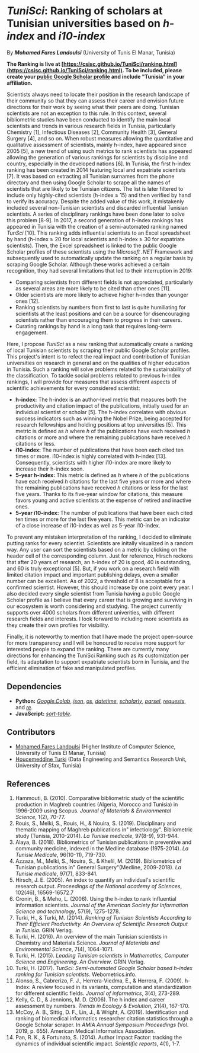 # *TuniSci*: Ranking of scholars at Tunisian universities based on *h-index* and *i10-index*
By ***Mohamed Fares Landoulsi*** (University of Tunis El Manar, Tunisia)

**The Ranking is live at [https://csisc.github.io/TuniSci/ranking.html](https://csisc.github.io/TuniSci/ranking.html). To be included, please create your [public Google Scholar profile](https://rankus.univ-sfax.tn/google_scholar.mp4) and include "Tunisia" in your affiliation.**

Scientists always need to locate their position in the research landscape of their community so that they can assess their career and envision future directions for their work by seeing what their peers are doing. Tunisian scientists are not an exception to this rule. In this context, several bibliometric studies have been conducted to identify the main local scientists and trends in various research fields in Tunisia, particularly Chemistry [1], Infectious Diseases [2], Community Health [3], General Surgery [4], and so on. When robust measures allowing the quantitative and qualitative assessment of scientists, mainly h-index, have appeared since 2005 [5], a new trend of using such metrics to rank scientists has appeared allowing the generation of various rankings for scientists by discipline and country, especially in the developed nations [6]. In Tunisia, the first h-index ranking has been created in 2014 featuring local and expatriate scientists [7]. It was based on extracting all Tunisian surnames from the phone directory and then using Google Scholar to scrape all the names of scientists that are likely to be Tunisian citizens. The list is later filtered to include only highly-cited scientists (h-index ≥ 15) and then verified by hand to verify its accuracy. Despite the added value of this work, it mistakenly included several non-Tunisian scientists and discarded influential Tunisian scientists. A series of disciplinary rankings have been done later to solve this problem [8-9]. In 2017, a second generation of h-index rankings has appeared in Tunisia with the creation of a semi-automated ranking named *TunSci* [10]. This ranking adds influential scientists to an Excel spreadsheet by hand (h-index ≥ 20 for local scientists and h-index ≥ 30 for expatriate scientists). Then, the Excel spreadsheet is linked to the public Google Scholar profiles of these scientists using the *Microsoft .NET* Framework and subsequently used to automatically update the ranking on a regular basis by scraping Google Scholar. Although these works achieved a certain recognition, they had several limitations that led to their interruption in 2019:
* Comparing scientists from different fields is not appreciated, particularly as several areas are more likely to be cited than other ones [11].
* Older scientists are more likely to achieve higher h-index than younger ones [12].
* Ranking scientists by numbers from first to last is quite humiliating for scientists at the least positions and can be a source for disencouraging scientists rather than encouraging them to progress in their careers.
* Curating rankings by hand is a long task that requires long-term engagement.

Here, I propose *TuniSci* as a new ranking that automatically create a ranking of local Tunisian scientists by scraping their public Google Scholar profiles. This project's intent is to refect the real impact and contribution of Tunisian universities on research in general and on the qualities of higher education in Tunisia. Such a ranking will solve problems related to the sustainability of the classification. To tackle social problems related to previous h-index rankings, I will provide four measures that assess different aspects of scientific achievements for every considered scientist:
* **h-index:** The h-index is an author-level metric that measures both the productivity and citation impact of the publications, initially used for an individual scientist or scholar [5]. The h-index correlates with obvious success indicators such as winning the Nobel Prize, being accepted for research fellowships and holding positions at top universities [5]. This metric is defined as *h* where *h* of the publications have each received *h* citations or more and where the remaining publications have received *h* citations or less. 
* **i10-index:** The number of publications that have been each cited ten times or more. i10-index is highly correlated with h-index [13]. Consequently, scientists with higher i10-index are more likely to increase their h-index soon.
* **5-year h-index:** This metric is defined as *h* where *h* of the publications have each received *h* citations for the last five years or more and where the remaining publications have received *h* citations or less for the last five years. Thanks to its five-year window for citations, this measure favors young and active scientists at the expense of retired and inactive ones.
* **5-year i10-index:** The number of publications that have been each cited ten times or more for the last five years. This metric can be an indicator of a close increase of i10-index as well as 5-year i10-index.

To prevent any mistaken interpretation of the ranking, I decided to eliminate putting ranks for every scientist. Scientists are initally visualized in a random way. Any user can sort the scientists based on a metric by clicking on the header cell of the corresponding column. Just for reference, Hirsch reckons that after 20 years of research, an h-index of 20 is good, 40 is outstanding, and 60 is truly exceptional [5]. But, if you work on a research field with limited citation impact and important publishing delays, even a smaller number can be excellent. As of 2022, a threshold of 8 is acceptable for a confirmed scientist. However, this should increase by one point every year. I also decided every single scientist from Tunisia having a public Google Scholar profile as I believe that every career that is growing and surviving in our ecosystem is worth considering and studying. The project currently supports over 4000 scholars from different univerities, with different research fields and interests. I look forward to including more scientists as they create their own profiles for visibility.

Finally, it is noteworthy to mention that I have made the project open-source for more transparency and I will be honoured to receive more support for interested people to expand the ranking. There are currently many directions for enhancing the TuniSci Ranking such as its customization per field, its adaptation to support expatriate scientists born in Tunisia, and the efficient elimination of fake and manipulated profiles.

## Dependencies
* **Python:** *[Google.Colab](https://pypi.org/project/google-colab/)*, *[json](https://docs.python.org/fr/3/library/json.html)*, *[os](https://docs.python.org/fr/3/library/os.html)*, *[datetime](https://pypi.org/project/DateTime/)*, *[scholarly](https://pypi.org/project/scholarly/)*, *[parsel](https://pypi.org/project/parsel/)*, *[requests](https://pypi.org/project/requests/)*, and *[re](https://docs.python.org/fr/3/library/re.html)*. 
* **JavaScript:** *[sort-table](https://www.cssscript.com/html-table-sortable/)*.

## Contributors
* [Mohamed Fares Landoulsi](https://github.com/Frostbite22) (Higher Institute of Computer Science, University of Tunis El Manar, Tunisia)
* [Houcemeddine Turki](https://scholar.google.ca/citations?user=u25grGjf85sC&hl=fr) (Data Engineering and Semantics Research Unit, University of Sfax, Tunisia)

## References
1. Hammouti, B. (2010). Comparative bibliometric study of the scientific production in Maghreb countries (Algeria, Morocco and Tunisia) in 1996-2009 using Scopus. *Journal of Materials & Environmental Science*, 1(2), 70-77.
2. Rouis, S., Melki, S., Rouis, H., & Nouira, S. (2019). Disciplinary and thematic mapping of Maghreb publications in" infectiology". Bibliometric study (Tunisia, 2010-2014). *La Tunisie medicale*, 97(8-9), 931-944.
3. Alaya, B. (2018). Bibliometrics of Tunisian publications in preventive and community medicine, indexed in the Medline database (1975-2014). *La Tunisie Medicale*, 96(10-11), 719-730.
4. Azzaza, M., Melki, S., Nouira, S., & Khelil, M. (2019). Bibliometrics of Tunisian publications in" General Surgery"(Medline, 2009-2018). *La Tunisie medicale*, 97(7), 833-841.
5. Hirsch, J. E. (2005). An index to quantify an individual's scientific research output. *Proceedings of the National academy of Sciences*, 102(46), 16569-16572.7
6. Cronin, B., & Meho, L. (2006). Using the h‐index to rank influential information scientists. *Journal of the American Society for Information Science and technology*, 57(9), 1275-1278.
7. Turki, H., & Turki, M. (2014). *Ranking of Tunisian Scientists According to Their Efficient Productivity. An Overview of Scientific Research Output in Tunisia*. GRIN Verlag.
8. Turki, H. (2016). An overview of the main Tunisian scientists in Chemistry and Materials Science. *Journal of Materials and Environmental Science*, 7(4), 1064-1071.
9. Turki, H. (2015). *Leading Tunisian scientists in Mathematics, Computer Science and Engineering. An Overview*. GRIN Verlag.
10. Turki, H. (2017). *TunSci: Semi-automated Google Scholar based h-index ranking for Tunisian scientists*. Webometrics.info.
11. Alonso, S., Cabrerizo, F. J., Herrera-Viedma, E., & Herrera, F. (2009). h-Index: A review focused in its variants, computation and standardization for different scientific fields. *Journal of informetrics*, 3(4), 273-289.
12. Kelly, C. D., & Jennions, M. D. (2006). The h index and career assessment by numbers. *Trends in Ecology & Evolution*, 21(4), 167-170.
13. McCoy, A. B., Sittig, D. F., Lin, J., & Wright, A. (2019). Identification and ranking of biomedical informatics researcher citation statistics through a Google Scholar scraper. In *AMIA Annual Symposium Proceedings* (Vol. 2019, p. 655). American Medical Informatics Association.
14. Pan, R. K., & Fortunato, S. (2014). Author Impact Factor: tracking the dynamics of individual scientific impact. *Scientific reports*, 4(1), 1-7.
